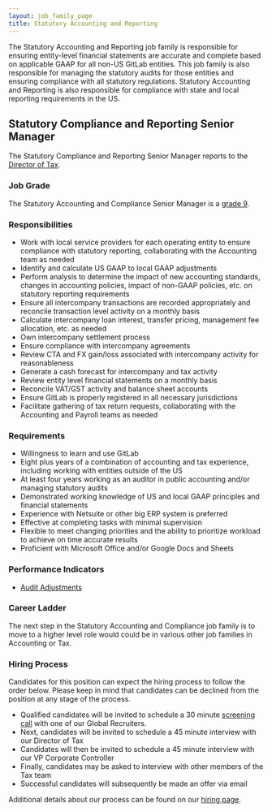 ```yaml
---
layout: job_family_page
title: Statutory Accounting and Reporting
---
```


The Statutory Accounting and Reporting job family is responsible for ensuring entity-level financial statements are accurate and complete based on applicable GAAP for all non-US GitLab entities. This job family is also responsible for managing the statutory audits for those entities and ensuring compliance with all statutory regulations.  Statutory Accounting and Reporting is also responsible for compliance with state and local reporting requirements in the US.

## Statutory Compliance and Reporting Senior Manager

The Statutory Compliance and Reporting Senior Manager reports to the [Director of Tax](https://about.gitlab.com/job-families/finance/tax/#director-tax).

### Job Grade

The Statutory Accounting and Compliance Senior Manager is a [grade 9](https://about.gitlab.com/handbook/total-rewards/compensation/compensation-calculator/#gitlab-job-grades).

### Responsibilities

- Work with local service providers for each operating entity to ensure compliance with statutory reporting, collaborating with the Accounting team as needed
- Identify and calculate US GAAP to local GAAP adjustments
- Perform analysis to determine the impact of new accounting standards, changes in accounting policies, impact of non-GAAP policies, etc. on statutory reporting requirements
- Ensure all intercompany transactions are recorded appropriately and reconcile transaction level activity on a monthly basis
- Calculate intercompany loan interest, transfer pricing, management fee allocation, etc. as needed
- Own intercompany settlement process
- Ensure compliance with intercompany agreements
- Review CTA and FX gain/loss associated with intercompany activity for reasonableness
- Generate a cash forecast for intercompany and tax activity
- Review entity level financial statements on a monthly basis
- Reconcile VAT/GST activity and balance sheet accounts
- Ensure GitLab is properly registered in all necessary jurisdictions
- Facilitate gathering of tax return requests, collaborating with the Accounting and Payroll teams as needed

### Requirements

- Willingness to learn and use GitLab
- Eight plus years of a combination of accounting and tax experience, including working with entities outside of the US
- At least four years working as an auditor in public accounting and/or managing statutory audits
- Demonstrated working knowledge of US and local GAAP principles and financial statements
- Experience with Netsuite or other big ERP system is preferred
- Effective at completing tasks with minimal supervision
- Flexible to meet changing priorities and the ability to prioritize workload to achieve on time accurate results
- Proficient with Microsoft Office and/or Google Docs and Sheets


### Performance Indicators

- [Audit Adjustments](https://about.gitlab.com/handbook/tax/performance-indicators/#audit-adjustments)

### Career Ladder

The next step in the Statutory Accounting and Compliance job family is to move to a higher level role would could be in various other job families in Accounting or Tax.

### Hiring Process

Candidates for this position can expect the hiring process to follow the order below. Please keep in mind that candidates can be declined from the position at any stage of the process.
- Qualified candidates will be invited to schedule a 30 minute [screening call](https://about.gitlab.com/handbook/hiring/interviewing/#screening-call) with one of our Global Recruiters.
- Next, candidates will be invited to schedule a 45 minute interview with our Director of Tax
- Candidates will then be invited to schedule a 45 minute interview with our VP Corporate Controller
- Finally, candidates may be asked to interview with other members of the Tax team
- Successful candidates will subsequently be made an offer via email

Additional details about our process can be found on our [hiring page](https://about.gitlab.com/handbook/hiring/).
